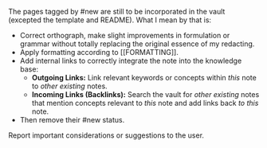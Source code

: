 The pages tagged by #new are still to be incorporated in the vault (excepted the template and README). What I mean by that is:
- Correct orthograph, make slight improvements in formulation or grammar without totally replacing the original essence of my redacting.
- Apply formatting according to [[FORMATTING]].
- Add internal links to correctly integrate the note into the knowledge base:
    - **Outgoing Links:** Link relevant keywords or concepts within *this* note to *other existing* notes.
    - **Incoming Links (Backlinks):** Search the vault for *other existing* notes that mention concepts relevant to *this* note and add links back *to this* note.
- Then remove their #new status.

Report important considerations or suggestions to the user.